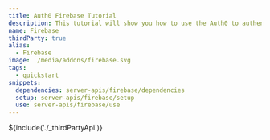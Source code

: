 ```yaml
---
title: Auth0 Firebase Tutorial
description: This tutorial will show you how to use the Auth0 to authenticate and authorize your Firebase services.
name: Firebase
thirdParty: true
alias:
  - Firebase
image:  /media/addons/firebase.svg
tags:
  - quickstart
snippets:
  dependencies: server-apis/firebase/dependencies
  setup: server-apis/firebase/setup
  use: server-apis/firebase/use
---
```

${include('./_thirdPartyApi')}
